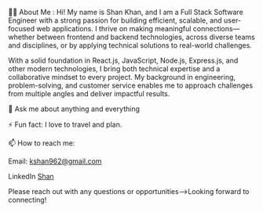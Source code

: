 👨‍💻 About Me :
Hi! My name is Shan Khan, and I am a Full Stack Software Engineer with a strong passion for building efficient, scalable, and user-focused web applications. I thrive on making meaningful connections—whether between frontend and backend technologies, across diverse teams and disciplines, or by applying technical solutions to real-world challenges.

With a solid foundation in React.js, JavaScript, Node.js, Express.js, and other modern technologies, I bring both technical expertise and a collaborative mindset to every project. My background in engineering, problem-solving, and customer service enables me to approach challenges from multiple angles and deliver impactful results.

💬 Ask me about anything and everything

⚡ Fun fact: I love to travel and plan.

📫 How to reach me:

Email: kshan962@gmail.com

LinkedIn [Shan](https://www.linkedin.com/in/shan-khan-b47481241/)

Please reach out with any questions or opportunities-->Looking forward to connecting!

<!--
**kshan962/kshan962** is a ✨ _special_ ✨ repository because its `README.md` (this file) appears on your GitHub profile.

Here are some ideas to get you started:

- 🔭 I’m currently working on ...
- 🌱 I’m currently learning ...
- 👯 I’m looking to collaborate on ...
- 🤔 I’m looking for help with ...
- 💬 Ask me about ...
- 📫 How to reach me: ...
- 😄 Pronouns: ...
- ⚡ Fun fact: ...
-->
